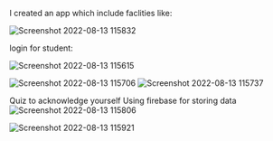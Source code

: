 I created an app which include faclities like:

![Screenshot 2022-08-13 115832](https://user-images.githubusercontent.com/83232454/184478190-9d01ea16-a727-4f0a-adb8-fb8415e67253.png)

login for student:


![Screenshot 2022-08-13 115615](https://user-images.githubusercontent.com/83232454/184478049-7c1d674a-4298-4d92-99b7-1602ab63f7e2.png)

![Screenshot 2022-08-13 115706](https://user-images.githubusercontent.com/83232454/184478067-7bae2752-4f32-4a73-ad33-1a6cfa0c5d5c.png)
![Screenshot 2022-08-13 115737](https://user-images.githubusercontent.com/83232454/184478073-8d5971e6-5635-4203-8bc7-6db67aa1659b.png)


Quiz to acknowledge yourself
Using firebase for storing data
![Screenshot 2022-08-13 115806](https://user-images.githubusercontent.com/83232454/184478084-b022da77-e650-45d3-b374-b61acbf2e11f.png)

![Screenshot 2022-08-13 115921](https://user-images.githubusercontent.com/83232454/184478216-0721636e-6c34-46e1-b69d-7bf7d38bdc07.png)

